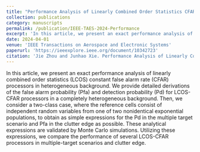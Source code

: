 ```yaml
---
title: "Performance Analysis of Linearly Combined Order Statistics CFAR Processors in Heterogeneous Background"
collection: publications
category: manuscripts
permalink: /publication/IEEE-TAES-2024-Performance
excerpt: 'In this article, we present an exact performance analysis of linearly combined order statistics (LCOS) constant false alarm rate (CFAR) processors in heterogeneous background.'
date: 2024-04-01
venue: 'IEEE Transactions on Aerospace and Electronic Systems'
paperurl: 'https://ieeexplore.ieee.org/document/10342723'
citation: 'Jie Zhou and Junhao Xie. Performance Analysis of Linearly Combined Order Statistics CFAR Processors in Heterogeneous Background. <i>IEEE Transactions on Aerospace and Electronic Systems<i>, vol. 60, no. 2, pp. 2428-2437, April 2024.'
---
```


In this article, we present an exact performance analysis of linearly combined order statistics (LCOS) constant false alarm rate (CFAR) processors in heterogeneous background. We provide detailed derivations of the false alarm probability (Pfa) and detection probability (Pd) for LCOS-CFAR processors in a completely heterogeneous background. Then, we consider a two-class case, where the reference cells consist of independent random variables from one of two nonidentical exponential populations, to obtain as simple expressions for the Pd in the multiple target scenario and Pfa in the clutter edge as possible. These analytical expressions are validated by Monte Carlo simulations. Utilizing these expressions, we compare the performance of several LCOS-CFAR processors in multiple-target scenarios and clutter edge.
